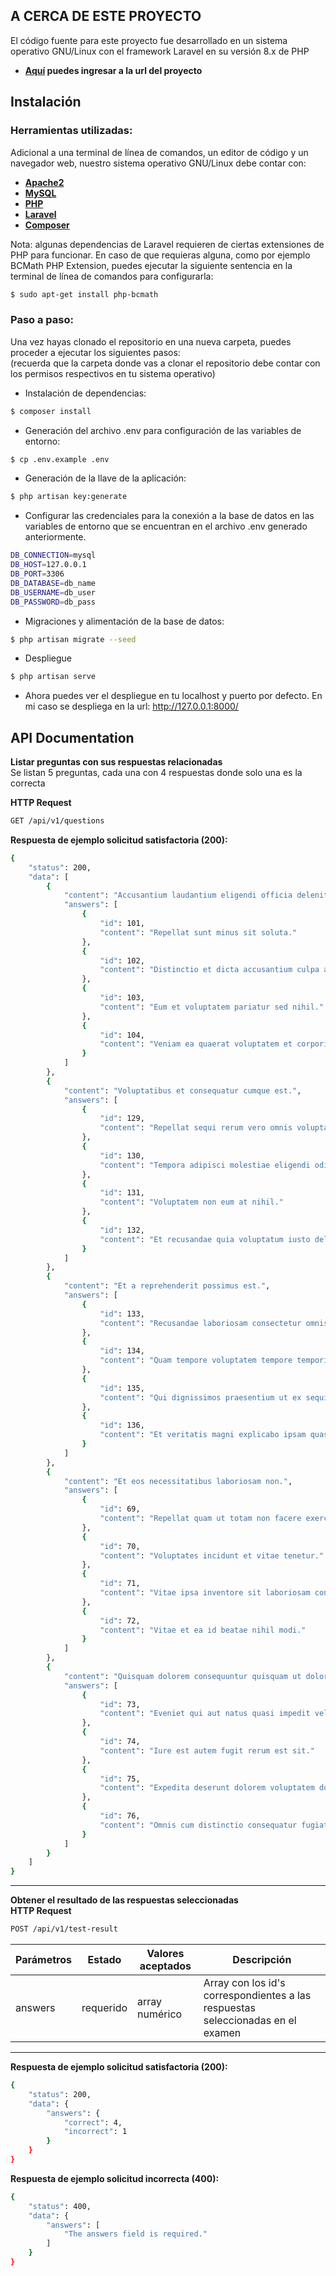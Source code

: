 ## A CERCA DE ESTE PROYECTO
El código fuente para este proyecto fue desarrollado en un sistema operativo GNU/Linux con el framework Laravel en su versión 8.x de PHP
- **[Aquí](https://radiant-headland-70565.herokuapp.com/) puedes ingresar a la url del proyecto**
## Instalación
### Herramientas utilizadas:
Adicional a una terminal de línea de comandos, un editor de código y un navegador web, nuestro sistema operativo GNU/Linux debe contar con:

- **[Apache2](https://httpd.apache.org/)**
- **[MySQL](https://www.mysql.com/)**
- **[PHP](https://www.php.net/)**
- **[Laravel](https://laravel.com/docs/8.x)**
- **[Composer](https://getcomposer.org/)**

Nota: algunas dependencias de Laravel requieren de ciertas extensiones de PHP para funcionar. En caso de que requieras alguna, como por ejemplo BCMath PHP Extension, puedes ejecutar la siguiente sentencia en la terminal de línea de comandos para configurarla:
```bash
$ sudo apt-get install php-bcmath
```
### Paso a paso:
Una vez hayas clonado el repositorio en una nueva carpeta, puedes proceder a ejecutar los siguientes pasos:  
(recuerda que la carpeta donde vas a clonar el repositorio debe contar con los permisos respectivos en tu sistema operativo)
- Instalación de dependencias:
```bash
$ composer install
```
- Generación del archivo .env para configuración de las variables de entorno:
```bash
$ cp .env.example .env
```
- Generación de la llave de la aplicación:
```bash
$ php artisan key:generate
```
- Configurar las credenciales para la conexión a la base de datos en las variables de entorno que se encuentran en el archivo .env generado anteriormente.
```bash
DB_CONNECTION=mysql
DB_HOST=127.0.0.1
DB_PORT=3306
DB_DATABASE=db_name
DB_USERNAME=db_user
DB_PASSWORD=db_pass
```
- Migraciones y alimentación de la base de datos:
```bash
$ php artisan migrate --seed
```
- Despliegue
```bash
$ php artisan serve
```
- Ahora puedes ver el despliegue en tu localhost y puerto por defecto. En mi caso se despliega en la url: http://127.0.0.1:8000/

## API Documentation
**Listar preguntas con sus respuestas relacionadas**  
Se listan 5 preguntas, cada una con 4 respuestas donde solo una es la correcta

**HTTP Request**
```bash
GET /api/v1/questions
```
**Respuesta de ejemplo solicitud satisfactoria (200):**
```bash
{
    "status": 200,
    "data": [
        {
            "content": "Accusantium laudantium eligendi officia deleniti.",
            "answers": [
                {
                    "id": 101,
                    "content": "Repellat sunt minus sit soluta."
                },
                {
                    "id": 102,
                    "content": "Distinctio et dicta accusantium culpa aliquam facilis est temporibus."
                },
                {
                    "id": 103,
                    "content": "Eum et voluptatem pariatur sed nihil."
                },
                {
                    "id": 104,
                    "content": "Veniam ea quaerat voluptatem et corporis."
                }
            ]
        },
        {
            "content": "Voluptatibus et consequatur cumque est.",
            "answers": [
                {
                    "id": 129,
                    "content": "Repellat sequi rerum vero omnis voluptas ut."
                },
                {
                    "id": 130,
                    "content": "Tempora adipisci molestiae eligendi odit."
                },
                {
                    "id": 131,
                    "content": "Voluptatem non eum at nihil."
                },
                {
                    "id": 132,
                    "content": "Et recusandae quia voluptatum iusto delectus accusantium fugiat."
                }
            ]
        },
        {
            "content": "Et a reprehenderit possimus est.",
            "answers": [
                {
                    "id": 133,
                    "content": "Recusandae laboriosam consectetur omnis labore autem fugiat aliquid impedit."
                },
                {
                    "id": 134,
                    "content": "Quam tempore voluptatem tempore temporibus."
                },
                {
                    "id": 135,
                    "content": "Qui dignissimos praesentium ut ex sequi consectetur et."
                },
                {
                    "id": 136,
                    "content": "Et veritatis magni explicabo ipsam quasi sed et."
                }
            ]
        },
        {
            "content": "Et eos necessitatibus laboriosam non.",
            "answers": [
                {
                    "id": 69,
                    "content": "Repellat quam ut totam non facere exercitationem soluta."
                },
                {
                    "id": 70,
                    "content": "Voluptates incidunt et vitae tenetur."
                },
                {
                    "id": 71,
                    "content": "Vitae ipsa inventore sit laboriosam consequuntur."
                },
                {
                    "id": 72,
                    "content": "Vitae et ea id beatae nihil modi."
                }
            ]
        },
        {
            "content": "Quisquam dolorem consequuntur quisquam ut dolorem a vel.",
            "answers": [
                {
                    "id": 73,
                    "content": "Eveniet qui aut natus quasi impedit vel."
                },
                {
                    "id": 74,
                    "content": "Iure est autem fugit rerum est sit."
                },
                {
                    "id": 75,
                    "content": "Expedita deserunt dolorem voluptatem dolore."
                },
                {
                    "id": 76,
                    "content": "Omnis cum distinctio consequatur fugiat."
                }
            ]
        }
    ]
}
```
---
**Obtener el resultado de las respuestas seleccionadas**  
**HTTP Request**
```bash
POST /api/v1/test-result
```
Parámetros | Estado | Valores aceptados | Descripción
--- | --- | --- | ---
answers | requerido | array numérico | Array con los id's correspondientes a las respuestas seleccionadas en el examen
---
**Respuesta de ejemplo solicitud satisfactoria (200):**
```bash
{
    "status": 200,
    "data": {
        "answers": {
            "correct": 4,
            "incorrect": 1
        }
    }
}
```
**Respuesta de ejemplo solicitud incorrecta (400):**
```bash
{
    "status": 400,
    "data": {
        "answers": [
            "The answers field is required."
        ]
    }
}
```
